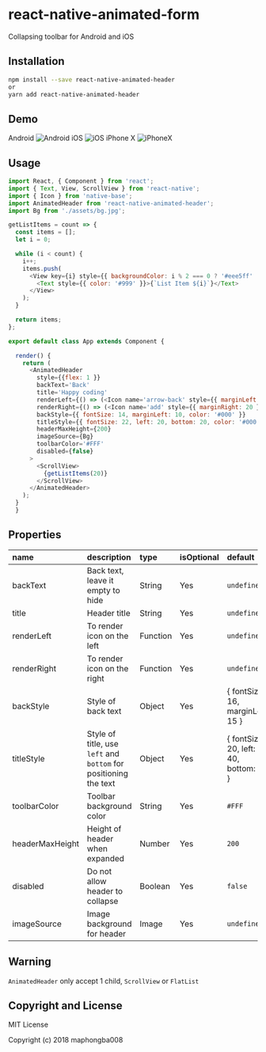 
# react-native-animated-form

Collapsing toolbar for Android and iOS

## Installation

```bash
npm install --save react-native-animated-header
or
yarn add react-native-animated-header
```

## Demo

Android
![Android](https://raw.githubusercontent.com/maphongba008/react-native-animated-header/master/demo/android-gif.gif)
iOS
![iOS](https://raw.githubusercontent.com/maphongba008/react-native-animated-header/master/demo/ios-gif.gif)
iPhone X
![iPhoneX](https://raw.githubusercontent.com/maphongba008/react-native-animated-header/master/demo/ipx.gif)

## Usage

```javascript
import React, { Component } from 'react';
import { Text, View, ScrollView } from 'react-native';
import { Icon } from 'native-base';
import AnimatedHeader from 'react-native-animated-header';
import Bg from './assets/bg.jpg';

getListItems = count => {
  const items = [];
  let i = 0;

  while (i < count) {
    i++;
    items.push(
      <View key={i} style={{ backgroundColor: i % 2 === 0 ? '#eee5ff' : '#ceebfd', height: 64 }}>
        <Text style={{ color: '#999' }}>{`List Item ${i}`}</Text>
      </View>
    );
  }

  return items;
};

export default class App extends Component {

  render() {
    return (
      <AnimatedHeader 
        style={{flex: 1 }}
        backText='Back'
        title='Happy coding'
        renderLeft={() => (<Icon name='arrow-back' style={{ marginLeft: 20 }} />)}
        renderRight={() => (<Icon name='add' style={{ marginRight: 20 }} />)}
        backStyle={{ fontSize: 14, marginLeft: 10, color: '#000' }}
        titleStyle={{ fontSize: 22, left: 20, bottom: 20, color: '#000' }}
        headerMaxHeight={200}
        imageSource={Bg}
        toolbarColor='#FFF'
        disabled={false}
      >
        <ScrollView>
          {getListItems(20)}
        </ScrollView>
      </AnimatedHeader>
    );
  }
  }

```

## Properties

name | description | type | isOptional | default
:---- |:----------- | :----| ---- | :-------
backText  | Back text, leave it empty to hide |   String | Yes | `undefined`
title    | Header title  |   String | Yes | `undefined`
renderLeft | To render icon on the left | Function | Yes | `undefined`
renderRight | To render icon on the right | Function | Yes | `undefined`
backStyle | Style of back text | Object | Yes | { fontSize: 16, marginLeft: 15 }
titleStyle | Style of title, use `left` and `bottom` for positioning the text | Object | Yes | { fontSize: 20, left: 40, bottom: 30 }
toolbarColor | Toolbar background color | String | Yes | `#FFF`
headerMaxHeight | Height of header when expanded | Number | Yes | `200`
disabled | Do not allow header to collapse | Boolean | Yes | `false`
imageSource | Image background for header | Image | Yes | `undefined`

## Warning

`AnimatedHeader` only accept 1 child, `ScrollView` or `FlatList`

## Copyright and License

MIT License

Copyright (c) 2018 maphongba008
